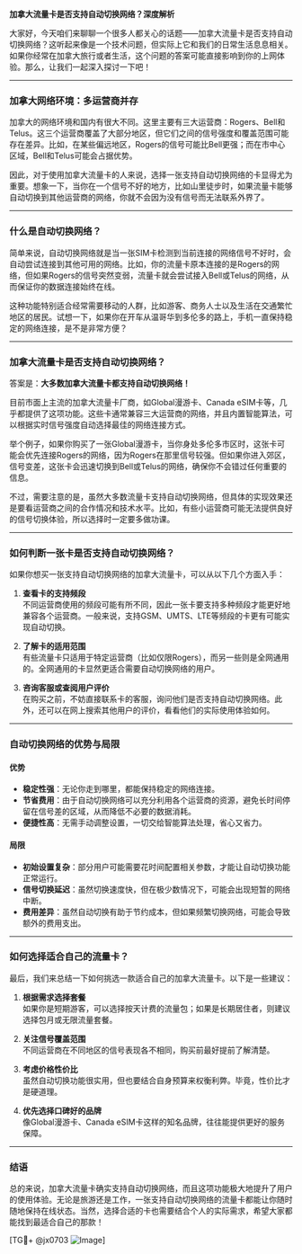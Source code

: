 **加拿大流量卡是否支持自动切换网络？深度解析**

大家好，今天咱们来聊聊一个很多人都关心的话题——加拿大流量卡是否支持自动切换网络？这听起来像是一个技术问题，但实际上它和我们的日常生活息息相关。如果你经常在加拿大旅行或者生活，这个问题的答案可能直接影响到你的上网体验。那么，让我们一起深入探讨一下吧！

---

### **加拿大网络环境：多运营商并存**

加拿大的网络环境和国内有很大不同。这里主要有三大运营商：Rogers、Bell和Telus。这三个运营商覆盖了大部分地区，但它们之间的信号强度和覆盖范围可能存在差异。比如，在某些偏远地区，Rogers的信号可能比Bell更强；而在市中心区域，Bell和Telus可能会占据优势。

因此，对于使用加拿大流量卡的人来说，选择一张支持自动切换网络的卡显得尤为重要。想象一下，当你在一个信号不好的地方，比如山里徒步时，如果流量卡能够自动切换到其他运营商的网络，你就不会因为没有信号而无法联系外界了。

---

### **什么是自动切换网络？**

简单来说，自动切换网络就是当一张SIM卡检测到当前连接的网络信号不好时，会自动尝试连接到其他可用的网络。比如，你的流量卡原本连接的是Rogers的网络，但如果Rogers的信号突然变弱，流量卡就会尝试接入Bell或Telus的网络，从而保证你的数据连接始终在线。

这种功能特别适合经常需要移动的人群，比如游客、商务人士以及生活在交通繁忙地区的居民。试想一下，如果你在开车从温哥华到多伦多的路上，手机一直保持稳定的网络连接，是不是非常方便？

---

### **加拿大流量卡是否支持自动切换网络？**

答案是：**大多数加拿大流量卡都支持自动切换网络！**

目前市面上主流的加拿大流量卡厂商，如Global漫游卡、Canada eSIM卡等，几乎都提供了这项功能。这些卡通常兼容三大运营商的网络，并且内置智能算法，可以根据实时信号强度自动选择最佳的网络连接方式。

举个例子，如果你购买了一张Global漫游卡，当你身处多伦多市区时，这张卡可能会优先连接Rogers的网络，因为Rogers在那里信号较强。但如果你进入郊区，信号变差，这张卡会迅速切换到Bell或Telus的网络，确保你不会错过任何重要的信息。

不过，需要注意的是，虽然大多数流量卡支持自动切换网络，但具体的实现效果还是要看运营商之间的合作情况和技术水平。比如，有些小运营商可能无法提供良好的信号切换体验，所以选择时一定要多做功课。

---

### **如何判断一张卡是否支持自动切换网络？**

如果你想买一张支持自动切换网络的加拿大流量卡，可以从以下几个方面入手：

1. **查看卡的支持频段**  
   不同运营商使用的频段可能有所不同，因此一张卡要支持多种频段才能更好地兼容各个运营商。一般来说，支持GSM、UMTS、LTE等频段的卡更有可能实现自动切换。

2. **了解卡的适用范围**  
   有些流量卡只适用于特定运营商（比如仅限Rogers），而另一些则是全网通用的。全网通用的卡显然更适合需要自动切换网络的用户。

3. **咨询客服或查阅用户评价**  
   在购买之前，不妨直接联系卡的客服，询问他们是否支持自动切换网络。此外，还可以在网上搜索其他用户的评价，看看他们的实际使用体验如何。

---

### **自动切换网络的优势与局限**

#### **优势**
- **稳定性强**：无论你走到哪里，都能保持稳定的网络连接。
- **节省费用**：由于自动切换网络可以充分利用各个运营商的资源，避免长时间停留在信号差的区域，从而降低不必要的数据消耗。
- **便捷性高**：无需手动调整设置，一切交给智能算法处理，省心又省力。

#### **局限**
- **初始设置复杂**：部分用户可能需要花时间配置相关参数，才能让自动切换功能正常运行。
- **信号切换延迟**：虽然切换速度快，但在极少数情况下，可能会出现短暂的网络中断。
- **费用差异**：虽然自动切换有助于节约成本，但如果频繁切换网络，可能会导致额外的费用支出。

---

### **如何选择适合自己的流量卡？**

最后，我们来总结一下如何挑选一款适合自己的加拿大流量卡。以下是一些建议：

1. **根据需求选择套餐**  
   如果你是短期游客，可以选择按天计费的流量包；如果是长期居住者，则建议选择包月或无限流量套餐。

2. **关注信号覆盖范围**  
   不同运营商在不同地区的信号表现各不相同，购买前最好提前了解清楚。

3. **考虑价格性价比**  
   虽然自动切换功能很实用，但也要结合自身预算来权衡利弊。毕竟，性价比才是硬道理。

4. **优先选择口碑好的品牌**  
   像Global漫游卡、Canada eSIM卡这样的知名品牌，往往能提供更好的服务保障。

---

### **结语**

总的来说，加拿大流量卡确实支持自动切换网络，而且这项功能极大地提升了用户的使用体验。无论是旅游还是工作，一张支持自动切换网络的流量卡都能让你随时随地保持在线状态。当然，选择合适的卡也需要结合个人的实际需求，希望大家都能找到最适合自己的那款！

[TG💪+ @jx0703 ![Image](https://github.com/user-attachments/assets/dbca1d08-cadb-493c-b0ec-ad6f7a83f270)]